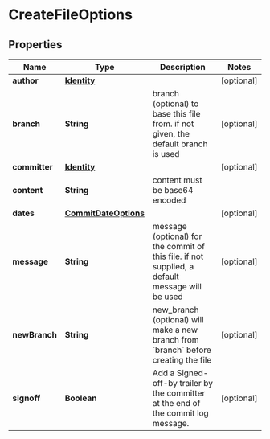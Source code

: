 # CreateFileOptions

## Properties
Name | Type | Description | Notes
------------ | ------------- | ------------- | -------------
**author** | [**Identity**](Identity.md) |  |  [optional]
**branch** | **String** | branch (optional) to base this file from. if not given, the default branch is used |  [optional]
**committer** | [**Identity**](Identity.md) |  |  [optional]
**content** | **String** | content must be base64 encoded | 
**dates** | [**CommitDateOptions**](CommitDateOptions.md) |  |  [optional]
**message** | **String** | message (optional) for the commit of this file. if not supplied, a default message will be used |  [optional]
**newBranch** | **String** | new_branch (optional) will make a new branch from &#x60;branch&#x60; before creating the file |  [optional]
**signoff** | **Boolean** | Add a Signed-off-by trailer by the committer at the end of the commit log message. |  [optional]
